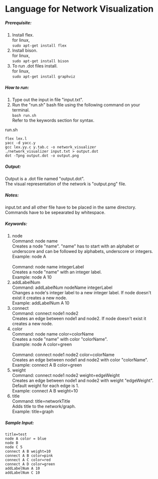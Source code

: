 # Language for Network Visualization

##### Prerequisite:

1. Install flex. <br>
   for linux, <br>
   `sudo apt-get install flex` <br>
2. Install bison. <br>
   for linux, <br>
   `sudo apt-get install bison` <br>
3. To run .dot files install. <br>
   for linux, <br>
   `sudo apt-get install graphviz`

##### How to run:

1. Type out the input in file "input.txt". <br>
2. Run the "run.sh" bash file using the following command on your terminal. <br>
   `bash run.sh` <br>
   Refer to the keywords section for syntax. <br>

run.sh

```
flex lex.l
yacc -d yacc.y
gcc lex.yy.c y.tab.c -o network_visualizer
./network_visualizer input.txt > output.dot
dot -Tpng output.dot -o output.png
```

##### Output:
Output is a .dot file named "output.dot". <br>
The visual representation of the network is "output.png" file. <br>

##### Notes:
input.txt and all other file have to be placed in the same directory. <br>
Commands have to be sepearated by whitespace. <br>

##### Keywords:

1. node <br>
   Command: node name <br>
   Creates a node "name". "name" has to start with an alphabet or underscore and can be followed by alphabets, underscore or integers. <br>
   Example: node A <br>
   <br>
   Command: node name integerLabel <br>
   Creates a node "name" with an integer label. <br>
   Example: node A 10 <br>
2. addLabelNum <br>
   Command: addLabelNum nodeName integerLabel <br>
   Changes a node's integer label to a new integer label. If node doesn't exist it creates a new node. <br>
   Example: addLabelNum A 10 <br>
3. connect <br>
   Command: connect node1 node2 <br>
   Creates an edge between node1 and node2. If node doesn't exist it creates a new node. <br>
4. color <br>
   Command: node name color=colorName <br>
   Creates a node "name" with color "colorName". <br>
   Example: node A color=green <br>
   <br>
   Command: connect node1 node2 color=colorName <br>
   Creates an edge between node1 and node2 with color "colorName". <br>
   Example: connect A B color=green <br>
5. weight <br>
   Command: connect node1 node2 weight=edgeWeight <br>
   Creates an edge between node1 and node2 with weight "edgeWeight". Default weight for each edge is 1. <br>
   Example: connect A B weight=10 <br>
6. title <br>
   Command: title=networkTitle <br>
   Adds title to the network/graph. <br>
   Example: title=graph <br>

##### Sample Input:

```
title=test
node A color = blue
node B 
node C 5
connect A B weight=10
connect A B color=pink
connect A C color=red
connect A D color=green
addLabelNum A 10
addLabelNum C 10
```
